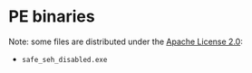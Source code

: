 # PE binaries

Note: some files are distributed under the [Apache License 2.0](https://www.apache.org/licenses/LICENSE-2.0):
- `safe_seh_disabled.exe`
